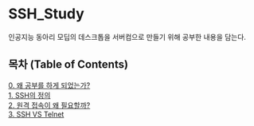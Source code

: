 # SSH_Study
인공지능 동아리 모딥의 데스크톱을 서버컴으로 만들기 위해 공부한 내용을 담는다.

## 목차 (Table of Contents)
[0. 왜 공부를 하게 되었는가?](0.-Why-study.md)  
[1. SSH의 정의](1.-SSH-Definition.md)  
[2. 원격 접속이 왜 필요할까?](2.-Why-need-Remote-Terminal-Connection.md)  
[3. SSH VS Telnet](SSH-VS-Telnet,md)  